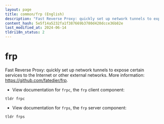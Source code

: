 ```yaml
---
layout: page
title: common/frp (English)
description: "Fast Reverse Proxy: quickly set up network tunnels to expose certain services to the Internet or other external networks."
content_hash: 5e5f14a5232fa1f387669b3780d420dcce36b82e
last_modified_at: 2024-06-14
tldri18n_status: 2
---
```

# frp

Fast Reverse Proxy: quickly set up network tunnels to expose certain services to the Internet or other external networks.
More information: <https://github.com/fatedier/frp>.

- View documentation for `frpc`, the `frp` client component:

`tldr frpc`

- View documentation for `frps`, the `frp` server component:

`tldr frps`
